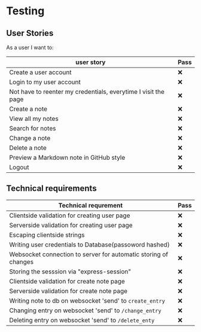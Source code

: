 # Testing
## User Stories
As a user I want to:

| user story                                                     | Pass |
|----------------------------------------------------------------|------|
| Create a user account                                          |  :x: |
| Login to my user account                                       |  :x: |
| Not have to reenter my credentials, everytime I visit the page |  :x: |
| Create a note                                                  |  :x: |
| View all my notes                                              |  :x: |
| Search for notes                                               |  :x: |
| Change a note                                                  |  :x: |
| Delete a note                                                  |  :x: |
| Preview a Markdown note in GitHub style                        |  :x: |
| Logout                                                         |  :x: |

## Technical requirements

| Technical requrement                                           | Pass |
|----------------------------------------------------------------|------|
| Clientside validation for creating user page                   |  :x: |
| Serverside validation for creating user page                   |  :x: |
| Escaping clientside strings                                    |  :x: |
| Writing user credentials to Database(passoword hashed)         |  :x: |
| Websocket connection to server for automatic storing of changes|  :x: |
| Storing the sesssion via "express-session"                     |  :x: |
| Clientside validation for create note page                     |  :x: |
| Serverside validation for create note page                     |  :x: |
| Writing note to db on websocket 'send' to `create_entry`       |  :x: |
| Changing entry on websocket 'send' to `/change_entry`          |  :x: |
| Deleting entry on websocket 'send' to `/delete_enty`           |  :x: |
